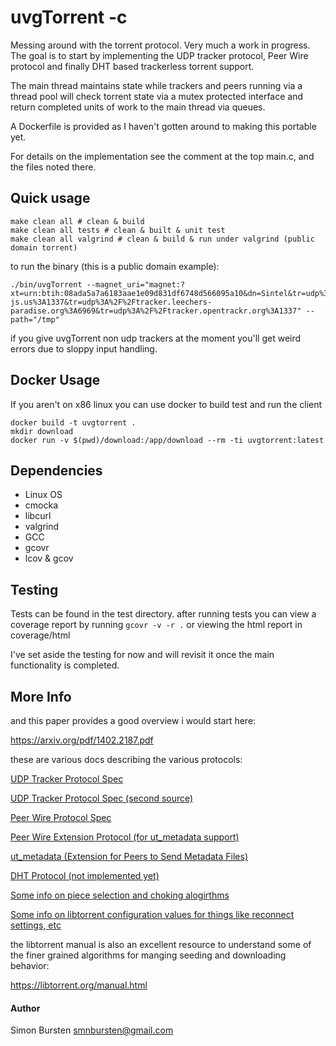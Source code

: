 # uvgTorrent -c

Messing around with the torrent protocol. Very much a work in progress. The goal is to start by implementing the UDP tracker protocol, Peer Wire protocol and finally DHT based trackerless torrent support.

The main thread maintains state while trackers and peers running via a thread pool will check torrent state via a mutex protected interface and return completed units of work to the main thread via queues.

A Dockerfile is provided as I haven't gotten around to making this portable yet.

For details on the implementation see the comment at the top main.c, and the files noted there.

## Quick usage

```
make clean all # clean & build
make clean all tests # clean & built & unit test
make clean all valgrind # clean & build & run under valgrind (public domain torrent)
```

to run the binary (this is a public domain example):
```
./bin/uvgTorrent --magnet_uri="magnet:?xt=urn:btih:08ada5a7a6183aae1e09d831df6748d566095a10&dn=Sintel&tr=udp%3A%2F%2Fexplodie.org%3A6969&tr=udp%3A%2F%2Ftracker.coppersurfer.tk%3A6969&tr=udp%3A%2F%2Ftracker.empire-js.us%3A1337&tr=udp%3A%2F%2Ftracker.leechers-paradise.org%3A6969&tr=udp%3A%2F%2Ftracker.opentrackr.org%3A1337" --path="/tmp"
```

if you give uvgTorrent non udp trackers at the moment you'll get weird errors due to sloppy input handling.

## Docker Usage

If you aren't on x86 linux you can use docker to build test and run the client

```
docker build -t uvgtorrent .
mkdir download
docker run -v $(pwd)/download:/app/download --rm -ti uvgtorrent:latest
```

## Dependencies

- Linux OS
- cmocka
- libcurl
- valgrind
- GCC
- gcovr
- lcov & gcov

## Testing
Tests can be found in the test directory. after running tests you can view a coverage report by running `gcovr -v -r .` or viewing the html report in coverage/html

I've set aside the testing for now and will revisit it once the main functionality is completed.


## More Info

and this paper provides a good overview i would start here:

https://arxiv.org/pdf/1402.2187.pdf

these are various docs describing the various protocols:

[UDP Tracker Protocol Spec](https://www.libtorrent.org/udp_tracker_protocol.html)

[UDP Tracker Protocol Spec (second source)](http://xbtt.sourceforge.net/udp_tracker_protocol.html)

[Peer Wire Protocol Spec](https://wiki.theory.org/index.php/BitTorrentSpecification#Peer_wire_protocol_.28TCP.29)

[Peer Wire Extension Protocol (for ut_metadata support)](https://www.libtorrent.org/extension_protocol.html)

[ut_metadata (Extension for Peers to Send Metadata Files)](http://www.bittorrent.org/beps/bep_0009.html)

[DHT Protocol (not implemented yet)](https://www.bittorrent.org/beps/bep_0005.html)

[Some info on piece selection and choking alogirthms](http://bittorrent.org/bittorrentecon.pdf)

[Some info on libtorrent configuration values for things like reconnect settings, etc](https://www.libtorrent.org/reference-Settings.html)

the libtorrent manual is also an excellent resource to understand some of the finer grained algorithms for manging seeding and downloading behavior:

https://libtorrent.org/manual.html


#### Author

Simon Bursten <smnbursten@gmail.com>
